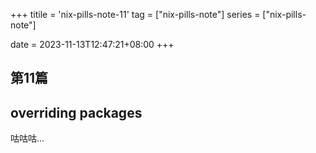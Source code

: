 +++
titile = 'nix-pills-note-11'
tag = ["nix-pills-note"]
series = ["nix-pills-note"]

date = 2023-11-13T12:47:21+08:00
+++



## 第11篇
## overriding packages

咕咕咕...

